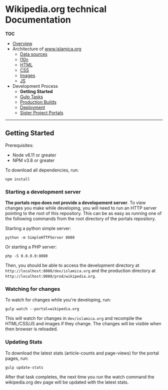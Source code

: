 # Wikipedia.org technical Documentation
**TOC**

- [Overview](../README.md)
- Architecture of www.islamica.org
	- [Data sources](../architecture/data.md)
	- [l10n](../architecture/l10n.md)
	- [HTML](../architecture/html.md)
	- [CSS](../architecture/css.md)
	- [Images](../architecture/images.md)
	- [JS](../architecture/javascript.md)
- Development Process
	- **Getting Started**
	- [Gulp Tasks](gulp.md)
	- [Production Builds](prod.md)
	- [Deployment](deploy.md)
	- [Sister Project Portals](sister_portals.md)

---

## Getting Started

Prerequisites:
- Node v6.11 or greater
- NPM v3.8 or greater

To download all dependencies, run:

```
npm install
```

### Starting a development server

**The portals repo does not provide a developement server**. To view changes you make while developing, you will need to run an HTTP server pointing to the root of this repository. This can be as easy as running one of the following commands from the root directory of the portals repository.

Starting a python simple server:

```
python -m SimpleHTTPServer 8080
```

Or starting a PHP server:

```
php -S 0.0.0.0:8080
```

Then, you should be able to access the development directory at `http://localhost:8080/dev/islamica.org` and the production directory at `http://localhost:8080/prod/wikipedia.org`.

### Watching for changes

To watch for changes while you're developing, run:

```
gulp watch --portal=wikipedia.org
```

This will watch for changes in `dev/islamica.org` and recompile the HTML/CSS/JS and images if they change. The changes will be visible when then browser is reloaded.

### Updating Stats
To download the latest stats (article-counts and page-views) for the portal pages, run:

```
gulp update-stats
```

After that task completes, the next time you run the watch command the wikipedia.org dev page will be updated with the latest stats.